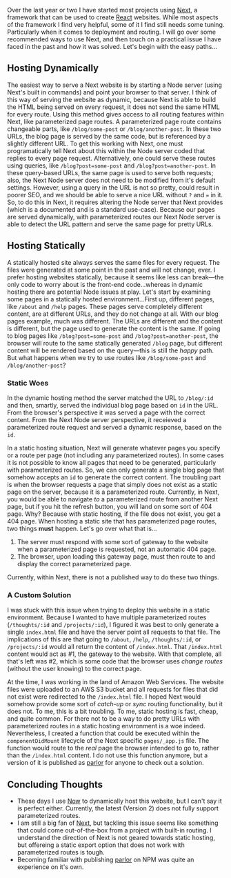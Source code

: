 Over the last year or two I have started most projects using [Next](https://nextjs.org), a framework that can be used to create [React](https://reactjs.org) websites. While most aspects of the framework I find very helpful, some of it I find still needs some tuning. Particularly when it comes to  deployment and routing. I will go over some recommended ways to use Next, and then touch on a practical issue I have faced in the past and how it was solved. Let's begin with the easy paths...

## Hosting Dynamically
The easiest way to serve a Next website is by starting a Node server (using Next's built in commands) and point your browser to that server. I think of this way of serving the website as dynamic, because Next is able to build the HTML being served on every request, it does not send the same HTML for every route. Using this method gives access to all routing features within Next, like parameterized page routes. A parameterized page route contains changeable parts, like `/blog/some-post` or `/blog/another-post`. In these two URLs, the blog page is served by the same code, but is referenced by a slightly different URL. To get this working with Next, one must programatically tell Next about this within the Node server coded that replies to every page request. Alternatively, one could serve these routes using queries, like `/blog?post=some-post` and `/blog?post=another-post`. In these query-based URLs, the same page is used to serve both requests; also, the Next Node server does not need to be modified from it's default settings. However, using a query in the URL is not so pretty, could result in poorer SEO, and we should be able to serve a nice URL without `?` and `=` in it. So, to do this in Next, it requires altering the Node server that Next provides (which is a documented and is a standard use-case). Because our pages are served dynamically, with parameterized routes our Next Node server is able to detect the URL pattern and serve the same page for pretty URLs.

## Hosting Statically
A statically hosted site always serves the same files for every request. The files were generated at some point in the past and will not change, ever. I prefer hosting websites statically, because it seems like less can break—the only code to worry about is the front-end code...whereas in dynamic hosting there are potential Node issues at play. Let's start by examining some pages in a statically hosted environment...First up, different pages, like `/about` and `/help` pages. These pages serve completely different content, are at different URLs, and they do not change at all. With our blog pages example, much was different. The URLs are different and the content is different, but the page used to generate the content is the same. If going to blog pages like `/blog?post=some-post` and `/blog?post=another-post`, the browser will route to the same statically generated `/blog` page, but different content will be rendered based on the query—this is still the *happy* path. But what happens when we try to use routes like `/blog/some-post` and `/blog/another-post`?

### Static Woes
In the dynamic hosting method the server matched the URL to `/blog/:id` and then, smartly, served the individual blog page based on `id` in the URL. From the browser's perspective it was served a page with the correct content. From the Next Node server perspective, it receieved a parameterized route request and served a dynamic response, based on the `id`.

In a static hosting situation, Next will generate whatever pages you specify or a route per page (not including any parameterized routes). In some cases it is not possible to know all pages that need to be generated, particularly with parameterized routes. So, we can only generate a single blog page that somehow accepts an `id` to generate the correct content. The troubling part is when the browser requests a page that simply does not exist as a static page on the server, because it is a parameterized route. Currently, in Next, you would be able to navigate *to* a parameterized route from another Next page, but if you hit the refresh button, you will land on some sort of 404 page. Why? Because with static hosting, if the file does not exist, you get a 404 page. When hosting a static site that has parameterized page routes, two things __must__ happen. Let's go over what that is...

1. The server must respond with some sort of gateway to the website when a parameterized page is requested, not an automatic 404 page.
2. The browser, upon loading this gateway page, must then route to and display the correct parameterized page.

Currently, within Next, there is not a published way to do these two things.

### A Custom Solution
I was stuck with this issue when trying to deploy this website in a static environment. Because I wanted to have multiple parameterized routes (`/thoughts/:id` and `/projects/:id`), I figured it was best to only generate a single `index.html` file and have the server point all requests to that file. The implications of this are that going to `/about`, `/help`, `/thoughts/:id`, or `/projects/:id` would all return the content of `/index.html`. That `/index.html` content would act as #1, the gateway to the website. With that complete, all that's left was #2, which is some code that the browser uses *change routes* (without the user knowing) to the correct page.

At the time, I was working in the land of Amazon Web Services. The website files were uploaded to an AWS S3 bucket and all requests for files that did not exist were redirected to the `/index.html` file. I hoped Next would somehow provide some sort of *catch-up* or *sync* routing functionality, but it does not. To me, this is a bit troubling. To me, static hosting is fast, cheap, and quite common. For there not to be a way to do pretty URLs with parameterized routes in a static hosting environment is a woe indeed. Nevertheless, I created a function that could be executed within the `componentDidMount` lifecycle of the Next specific `pages/_app.js` file. The function would route to the *real* page the browser intended to go to, rather than the `/index.html` content. I do not use this function anymore, but a version of it is published as [parlor](https://github.com/sikhote/parlor) for anyone to check out a solution.

## Concluding Thoughts
- These days I use [Now](https://zeit.co/now) to dynamically host this website, but I can't say it is perfect either. Currently, the latest (Version 2) does not fully support parameterized routes.
- I am still a big fan of [Next](https://nextjs.org), but tackling this issue seems like something that could come out-of-the-box from a project with built-in routing. I understand the direction of Next is not geared towards static hosting, but offereing a static export option that does not work with parameterized routes is tough.
- Becoming familiar with publishing [parlor](https://github.com/sikhote/parlor) on NPM was quite an experience on it's own.
